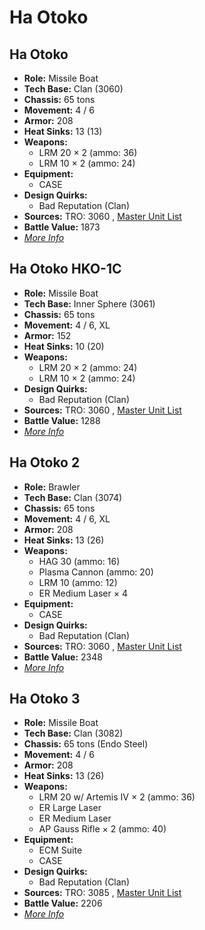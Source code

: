 # Ha Otoko 

## Ha Otoko 

- **Role:** Missile Boat 
- **Tech Base:** Clan (3060) 
- **Chassis:** 65 tons 
- **Movement:** 4 / 6 
- **Armor:** 208 
- **Heat Sinks:** 13 (13) 
- **Weapons:** 
  - LRM 20 × 2 (ammo: 36) 
  - LRM 10 × 2 (ammo: 24) 
- **Equipment:** 
  - CASE 
- **Design Quirks:** 
  - Bad Reputation (Clan) 
- **Sources:** TRO: 3060 , [Master Unit List](http://masterunitlist.info/Unit/Details/1355) 
- **Battle Value:** 1873 
- [*More Info*](ha_otoko/ha_otoko.md) 

## Ha Otoko HKO-1C 

- **Role:** Missile Boat 
- **Tech Base:** Inner Sphere (3061) 
- **Chassis:** 65 tons 
- **Movement:** 4 / 6, XL 
- **Armor:** 152 
- **Heat Sinks:** 10 (20) 
- **Weapons:** 
  - LRM 20 × 2 (ammo: 24) 
  - LRM 10 × 2 (ammo: 24) 
- **Design Quirks:** 
  - Bad Reputation (Clan) 
- **Sources:** TRO: 3060 , [Master Unit List](http://masterunitlist.info/Unit/Details/1357) 
- **Battle Value:** 1288 
- [*More Info*](ha_otoko/ha_otoko_hko-1c.md) 

## Ha Otoko 2 

- **Role:** Brawler 
- **Tech Base:** Clan (3074) 
- **Chassis:** 65 tons 
- **Movement:** 4 / 6, XL 
- **Armor:** 208 
- **Heat Sinks:** 13 (26) 
- **Weapons:** 
  - HAG 30 (ammo: 16) 
  - Plasma Cannon (ammo: 20) 
  - LRM 10 (ammo: 12) 
  - ER Medium Laser × 4 
- **Equipment:** 
  - CASE 
- **Design Quirks:** 
  - Bad Reputation (Clan) 
- **Sources:** TRO: 3060 , [Master Unit List](http://masterunitlist.info/Unit/Details/1356) 
- **Battle Value:** 2348 
- [*More Info*](ha_otoko/ha_otoko_2.md) 

## Ha Otoko 3 

- **Role:** Missile Boat 
- **Tech Base:** Clan (3082) 
- **Chassis:** 65 tons (Endo Steel) 
- **Movement:** 4 / 6 
- **Armor:** 208 
- **Heat Sinks:** 13 (26) 
- **Weapons:** 
  - LRM 20 w/ Artemis IV × 2 (ammo: 36) 
  - ER Large Laser 
  - ER Medium Laser 
  - AP Gauss Rifle × 2 (ammo: 40) 
- **Equipment:** 
  - ECM Suite 
  - CASE 
- **Design Quirks:** 
  - Bad Reputation (Clan) 
- **Sources:** TRO: 3085 , [Master Unit List](http://masterunitlist.info/Unit/Details/1354) 
- **Battle Value:** 2206 
- [*More Info*](ha_otoko/ha_otoko_3.md) 

